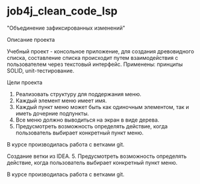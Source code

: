 # job4j_clean_code_lsp

"Объединение зафиксированных изменений"

Описание проекта

Учебный проект - консольное приложение, для создания древовидного списка,
составление списка происходит путем взаимодействия с пользователем через текстовый интерфейс.
Применены: принципы SOLID, unit-тестирование.

Цели проекта

1. Реализовать структуру для поддержания меню.
2. Каждый элемент меню имеет имя.
3. Каждый пункт меню может быть как одиночным элементом, так и иметь дочерние подпункты.
4. Все меню должно выводиться на экран в виде дерева.
5. Предусмотреть возможность определять действие, когда пользователь выбирает конкретный пункт меню. 

В курсе производилась работа с ветками git.

Создание ветки из IDEA.
5. Предусмотреть возможность определять действие, когда пользователь выбирает конкретный пункт меню.

В курсе производилась работа с ветками git.